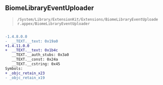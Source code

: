## BiomeLibraryEventUploader

> `/System/Library/ExtensionKit/Extensions/BiomeLibraryEventUploader.appex/BiomeLibraryEventUploader`

```diff

-1.4.8.0.0
-  __TEXT.__text: 0x19a0
+1.4.11.0.0
+  __TEXT.__text: 0x1b4c
   __TEXT.__auth_stubs: 0x3a0
   __TEXT.__const: 0x24a
   __TEXT.__cstring: 0x45
Symbols:
+ _objc_retain_x23
- _objc_retain_x19

```
